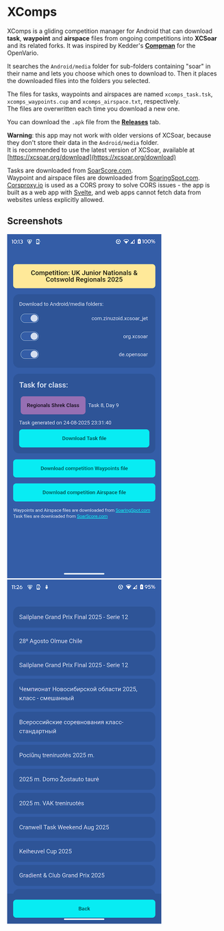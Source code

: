 # XComps

XComps is a gliding competition manager for Android that can download **task**, **waypoint** and **airspace** files from ongoing competitions into **XCSoar** and its related forks.
It was inspired by Kedder's [**Compman**](https://github.com/kedder/openvario-compman) for the OpenVario.

It searches the `Android/media` folder for sub-folders containing "soar" in their name and lets you choose which ones to download to.
Then it places the downloaded files into the folders you selected.

The files for tasks, waypoints and airspaces are named `xcomps_task.tsk`, `xcomps_waypoints.cup` and `xcomps_airspace.txt`, respectively.<br>
The files are overwritten each time you download a new one.

You can download the `.apk` file from the [**Releases**](https://github.com/DanielDe8/xcomps/releases) tab.

**Warning**: this app may not work with older versions of XCSoar, because they don't store their data in the `Android/media` folder.<br>
It is recommended to use the latest version of XCSoar, available at [https://xcsoar.org/download](https://xcsoar.org/download)

Tasks are downloaded from [SoarScore.com](https://soarscore.com).<br>
Waypoint and airspace files are downloaded from [SoaringSpot.com](https://soaringspot.com).<br>
[Corsproxy.io](https://corsproxy.io) is used as a CORS proxy to solve CORS issues - the app is built as a web app with [Svelte](https://svelte.dev), and web apps cannot fetch data from websites unless explicitly allowed.

## Screenshots
![Screenshot 1](./screenshots/screenshot1.png)
![Screenshot 2](./screenshots/screenshot2.png)
